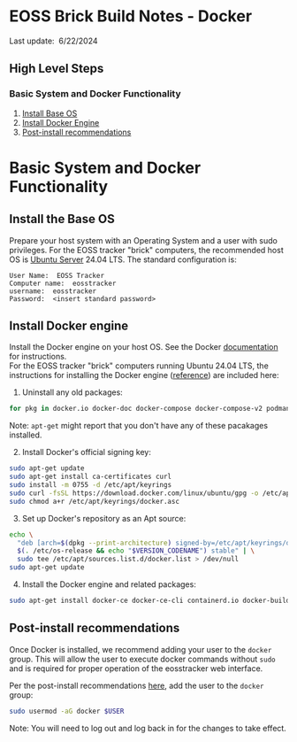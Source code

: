 # EOSS Brick Build Notes - Docker

Last update:  6/22/2024

## High Level Steps

### Basic System and Docker Functionality
1. [Install Base OS](#installbasic)
2. [Install Docker Engine](#installdocker)
3. [Post-install recommendations](#convenience)




# Basic System and Docker Functionality
<a name="installbasic"></a>
## Install the Base OS

Prepare your host system with an Operating System and a user with sudo privileges.  For the EOSS tracker "brick" computers, the 
recommended host OS is [Ubuntu Server](https://ubuntu.com/server) 24.04 LTS.  The standard configuration is:
```
User Name:  EOSS Tracker
Computer name:  eosstracker
username:  eosstracker
Password:  <insert standard password>
```

<a name="installdocker"></a>
## Install Docker engine

Install the Docker engine on your host OS.  See the Docker [documentation](https://docs.docker.com/engine/install/) for instructions.  
For the EOSS tracker "brick" computers running Ubuntu 24.04 LTS, the instructions for installing the Docker engine ([reference](https://docs.docker.com/engine/install/ubuntu/)) are included here:

1. Uninstall any old packages:
```sh
for pkg in docker.io docker-doc docker-compose docker-compose-v2 podman-docker containerd runc; do sudo apt-get remove $pkg; done
```
Note:  `apt-get` might report that you don't have any of these pacakages installed.

2. Install Docker's official signing key:
```sh
sudo apt-get update
sudo apt-get install ca-certificates curl
sudo install -m 0755 -d /etc/apt/keyrings
sudo curl -fsSL https://download.docker.com/linux/ubuntu/gpg -o /etc/apt/keyrings/docker.asc
sudo chmod a+r /etc/apt/keyrings/docker.asc
```

3. Set up Docker's repository as an Apt source:
```sh
echo \
  "deb [arch=$(dpkg --print-architecture) signed-by=/etc/apt/keyrings/docker.asc] https://download.docker.com/linux/ubuntu \
  $(. /etc/os-release && echo "$VERSION_CODENAME") stable" | \
  sudo tee /etc/apt/sources.list.d/docker.list > /dev/null
sudo apt-get update
```

4. Install the Docker engine and related packages:
```sh
sudo apt-get install docker-ce docker-ce-cli containerd.io docker-buildx-plugin docker-compose-plugin
```

<a name="convenience"></a>
## Post-install recommendations

Once Docker is installed, we recommend adding your user to the `docker` group.  This will allow the user to execute docker commands without `sudo` and is required for proper operation of the eosstracker web interface.

Per the post-install recommendations [here](https://docs.docker.com/engine/install/linux-postinstall/), add the user to the `docker` group:
```sh
sudo usermod -aG docker $USER
```
Note:  You will need to log out and log back in for the changes to take effect.